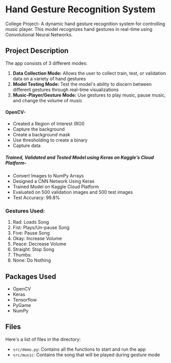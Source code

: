 # Hand Gesture Recognition System
College Project- A dynamic hand gesture recognition system for controlling music player. This model recognizes hand gestures in real-time using Convolutional Neural Networks.

## Project Description

The app consists of 3 different modes:
1. __**Data Collection Mode:**__ Allows the user to collect train, test, or validation data on a variety of hand gestures
2. __**Model Testing Mode:**__ Test the model's ability to discern between different gestures through real-time visualizations
3. __**Music-Player/Gesture Mode:**__ Use gestures to play music, pause music, and change the volume of music

#### OpenCV-
* Created a Region of Interest (ROI)
* Capture the background
* Create a background mask
* Use thresholding to create a binary
* Capture data

##### Trained, Validated and Tested Model using Keras on Kaggle’s Cloud Platform-
* Convert Images to NumPy Arrays
* Designed a CNN Network Using Keras
* Trained Model on Kaggle Cloud Platform
* Evaluated on 500 validation images and 500 test images
* Test Accuracy: 99.8%


### Gestures Used:
1. Rad: Loads Song
1. Fist: Plays/Un-pause Song
1. Five: Pause Song
1. Okay: Increase Volume
1. Peace: Decrease Volume
1. Straight: Stop Song
1. Thumbs: 
1. None: Do Nothing 

## Packages Used
- OpenCV 
- Keras
- Tensorflow
- PyGame
- NumPy

## Files
Here's a list of files in the directory:
- `src/demo.py`: Contains all the functions to start and run the app
- `src/music`: Contains the song that will be played during gesture mode


